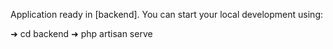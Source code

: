 Application ready in [backend]. You can start your local development using:

➜ cd backend
➜ php artisan serve

